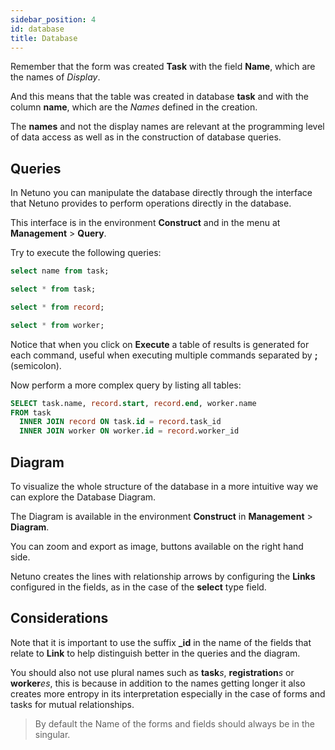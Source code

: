```yaml
---
sidebar_position: 4
id: database
title: Database
---
```


Remember that the form was created **Task** with the field **Name**, which are the names of _Display_.

And this means that the table was created in database **task** and with the column **name**, which are the _Names_ defined in the creation.

The **names** and not the display names are relevant at the programming level of data access as well as in the construction of database queries.

## Queries

In Netuno you can manipulate the database directly through the interface that Netuno provides to perform operations directly in the database.

This interface is in the environment **Construct** and in the menu at **Management** > **Query**.

Try to execute the following queries:

```sql
select name from task;

select * from task;

select * from record;

select * from worker;
```

Notice that when you click on **Execute** a table of results is generated for each command, useful when executing multiple commands separated by **;** (semicolon).

Now perform a more complex query by listing all tables:

```sql
SELECT task.name, record.start, record.end, worker.name
FROM task
  INNER JOIN record ON task.id = record.task_id
  INNER JOIN worker ON worker.id = record.worker_id
```

## Diagram

To visualize the whole structure of the database in a more intuitive way we can explore the Database Diagram.

The Diagram is available in the environment **Construct** in **Management** > **Diagram**.

You can zoom and export as image, buttons available on the right hand side.

Netuno creates the lines with relationship arrows by configuring the **Links** configured in the fields, as in the case of the **select** type field.

## Considerations

Note that it is important to use the suffix **_id** in the name of the fields that relate to **Link** to help distinguish better in the queries and the diagram.

You should also not use plural names such as **task**_s_, **registration**_s_ or **worker**_es_, this is because in addition to the names getting longer it also creates more entropy in its interpretation especially in the case of forms and tasks for mutual relationships.

> By default the Name of the forms and fields should always be in the singular.

